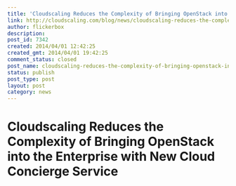 ```yaml
---
title: 'Cloudscaling Reduces the Complexity of Bringing OpenStack into the Enterprise with New Cloud Concierge Service'
link: http://cloudscaling.com/blog/news/cloudscaling-reduces-the-complexity-of-bringing-openstack-into-the-enterprise-with-new-cloud-concierge-service3/
author: flickerbox
description: 
post_id: 7342
created: 2014/04/01 12:42:25
created_gmt: 2014/04/01 19:42:25
comment_status: closed
post_name: cloudscaling-reduces-the-complexity-of-bringing-openstack-into-the-enterprise-with-new-cloud-concierge-service3
status: publish
post_type: post
layout: post
category: news
---
```


# Cloudscaling Reduces the Complexity of Bringing OpenStack into the Enterprise with New Cloud Concierge Service

